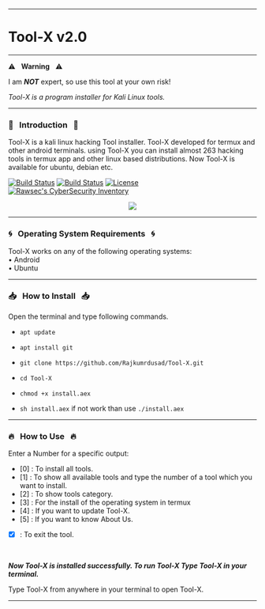 
------------------------------------------------------------------------

# Tool-X v2.0

------------------------------------------------------------------------

:warning: &nbsp; **Warning** &nbsp; :warning:

I am ***NOT*** expert, so use this tool at your own risk!


*Tool-X is a program installer for Kali Linux tools.*

------------------------------------------------------------------------

### :book: &nbsp; Introduction &nbsp; :book:

Tool-X is a kali linux hacking Tool installer. Tool-X developed for termux and other android terminals. using Tool-X you can install almost 263 hacking tools in termux app and other linux based distributions. Now Tool-X is available for ubuntu, debian etc.

[![Build Status](https://img.shields.io/github/forks/Rajkumrdusad/Tool-X.svg)](https://github.com/Rajkumrdusad/Tool-X)
[![Build Status](https://img.shields.io/github/stars/Rajkumrdusad/Tool-X.svg)](https://github.com/Rajkumrdusad/Tool-X)
[![License](https://img.shields.io/github/license/Rajkumrdusad/Tool-X.svg)](https://github.com/Rajkumrdusad/Tool-X)
[![Rawsec's CyberSecurity Inventory](https://inventory.rawsec.ml/img/badges/Rawsec-inventoried-FF5050_flat.svg)](https://inventory.rawsec.ml/tools.html#Tool-X)

<p align="center">
<img src="https://github.com/Rajkumrdusad/Tool-X/blob/master/.sc/Logo.jpg"/>
</p>

------------------------------------------------------------------------

### :cyclone: &nbsp; Operating System Requirements &nbsp; :cyclone:

Tool-X works on any of the following operating systems:<br>
• Android <br>
• Ubuntu <br>

------------------------------------------------------------------------

### :inbox_tray: &nbsp; How to Install &nbsp; :inbox_tray:

Open the terminal and type following commands.

* `apt update`

* `apt install git`

* `git clone https://github.com/Rajkumrdusad/Tool-X.git`

* `cd Tool-X`

* `chmod +x install.aex`

* `sh install.aex` if not work than use `./install.aex`

------------------------------------------------------------------------

### :fire: &nbsp; How to Use &nbsp; :fire:

Enter a Number for a specific output:
- [0] : To install all tools.
- [1] : To show all available tools and type the number of a tool which you want to install.
- [2] : To show tools category.
- [3] : For the install of the operating system in termux
- [4] : If you want to update Tool-X.
- [5] : If you want to know About Us.
- [x] : To exit the tool.

<br/>

***Now Tool-X is installed successfully. To run Tool-X Type Tool-X in your terminal.***

Type Tool-X from anywhere in your terminal to open Tool-X.

------------------------------------------------------------------------

